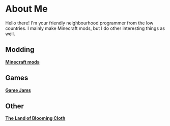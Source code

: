 # About Me

Hello there! I'm your friendly neighbourhood programmer from the low countries. I mainly make Minecraft mods, but I do other interesting things as well.

## Modding
**[Minecraft mods](minecraft)**

## Games
**[Game Jams](gamejams)**

## Other
**[The Land of Blooming Cloth](nume)**
